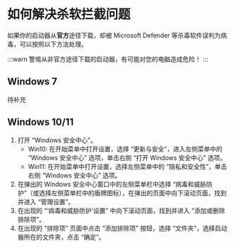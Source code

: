 # 如何解决杀软拦截问题

如果你的启动器从**官方**途径下载，却被 Microsoft Defender 等杀毒软件误判为病毒，可以按照以下方法处理。

:::warn
警惕从非官方途径下载的启动器，有可能对您的电脑造成危险！
:::

## Windows 7

待补充

## Windows 10/11

1. 打开 “Windows 安全中心”。
   - Win10: 在开始菜单中打开设置，选择 “更新与安全”，进入左侧菜单中的 “Windows 安全中心” 选项，单击右侧 “打开 Windows 安全中心” 选项。
   - Win11: 在开始菜单中打开设置，选择左侧菜单中的 “隐私和安全性”，单击右侧 “Windows 安全中心” 选项。
2. 在弹出的 Windows 安全中心窗口中的左侧菜单栏中选择 “病毒和威胁防护”（或选择左侧菜单栏中的盾牌图标），在弹出的页面中向下滚动页面，找到并进入 “管理设置”。
3. 在出现的 “‘病毒和威胁防护’设置” 中向下滚动页面，找到并进入 “添加或删除排除项”。
4. 在出现的 “排除项” 页面中点击 “添加排除项” 按钮，选择 “文件夹”，选择启动器所在的文件夹，点击 “确定”。
